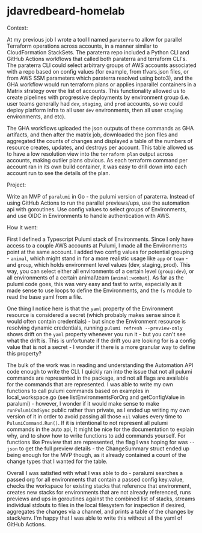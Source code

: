 # jdavredbeard-homelab  

Context:

At my previous job I wrote a tool I named `paraterra` to allow for parallel Terraform operations across accounts, in a manner similar to CloudFormation StackSets. The paraterra repo included a Python CLI and GitHub Actions workflows that called both paraterra and terraform CLI's. The paraterra CLI could select arbitrary groups of AWS accounts associated with a repo based on config values (for example, from tfvars.json files, or from AWS SSM parameters which paraterra resolved using boto3), and the GHA workflow would run terraform plans or applies inparallel containers in a Matrix strategy over the list of accounts. This functionality allowed us to create pipelines with progressive deployments by environment group (i.e. user teams generally had `dev`, `staging`, and `prod` accounts, so we could deploy platform infra to all user `dev` environments, then all user `staging` environments, and etc). 

The GHA workflows uploaded the json outputs of these commands as GHA artifacts, and then after the matrix job, downloaded the json files and aggregated the counts of changes and displayed a table of the numbers of resource creates, updates, and destroys per account. This table allowed us to have a low resolution view into the `terraform plan` output across accounts, making outlier plans obvious. As each terraform command per account ran in its own build container, it was easy to drill down into each account run to see the details of the plan.

Project:

Write an MVP of `paralumi` in Go - the pulumi version of paraterra. Instead of using GitHub Actions to run the parallel previews/ups, use the automation api with goroutines. Use config values to select groups of Environments, and use OIDC in Environments to handle authentication with AWS.

How it went:

First I defined a Typescript Pulumi stack of Environments. Since I only have access to a couple AWS accounts at Pulumi, I made all the Environments point at the same account. I added two config values for potential grouping - `animal`, which might stand in for a more realistic usage like `app` or `team` - and `group`, which holds environment level values (dev, staging, prod). This way, you can select either all environments of a certain level (`group:dev`), or all environments of a certain animal\team (`animal:wombat`). As far as the pulumi code goes, this was very easy and fast to write, especially as it made sense to use loops to define the Environments, and the `fs` module to read the base yaml from a file.

One thing I notice here is that the `yaml` property of the Environment resource is considered a secret (which probably makes sense since it would often contain credentials) - but since the Environment resource is resolving dynamic credentials, running `pulumi refresh --preview-only` shows drift on the `yaml` property whenever you run it - but you can't see what the drift is. This is unfortunate if the drift you are looking for is a config value that is not a secret - I wonder if there is a more granular way to define this property?

The bulk of the work was in reading and understanding the Automation API code enough to write the CLI. I quickly ran into the issue that not all pulumi commands are represented in the package, and not all flags are available for the commands that are represented. I was able to write my own functions to call pulumi commands based on examples in local_workspace.go (see listEnvironmentsForOrg and getConfigValue in paralumi) - however, I wonder if it would make sense to make `runPulumiCmdSync` public rather than private, as I ended up writing my own version of it in order to avoid passing all those `nil` values every time to `PulumiCommand.Run()`. If it is intentional to not represent all pulumi commands in the auto api, It might be nice for the documentation to explain why, and to show how to write functions to add commands yourself. For functions like Preview that are represented, the flag I was hoping for was `--json` to get the full preview details - the ChangeSummary struct ended up being enough for the MVP though, as it already contained a count of the change types that I wanted for the table.

Overall I was satisfied with what I was able to do - paralumi searches a passed org for all environments that contain a passed config key:value, checks the workspace for existing stacks that reference that environment, creates new stacks for environments that are not already referenced, runs previews and ups in goroutines against the combined list of stacks, streams individual stdouts to files in the local filesystem for inspection if desired, aggregates the changes via a channel, and prints a table of the changes by stack/env. I'm happy that I was able to write this without all the yaml of GitHub Actions. 

